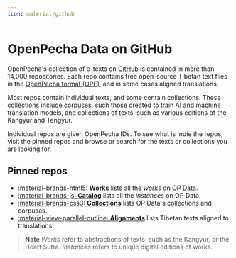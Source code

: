 ```yaml
---
icon: material/github 
---
```


# OpenPecha Data on GitHub

OpenPecha's collection of e-texts on [GitHub](https://github.com/OpenPecha-Data) is contained in more than 14,000 repositories. Each repo contains free open-source Tibetan text files in the [OpenPecha format (OPF)](/data/opf-format.md), and in some cases aligned translations. 

Most repos contain individual texts, and some contain collections. These collections include corpuses, such those created to train AI and machine translation models, and collections of texts, such as various editions of the Kangyur and Tengyur.

Individual repos are given OpenPecha IDs. To see what is indie the repos, visit the pinned repos and browse or search for the texts or collections you are looking for.

## Pinned repos

<div class="grid cards" markdown>

- [:material-brands-html5: __Works__](https://github.com/OpenPecha-Data/works) lists all the _works_ on OP Data.
- [:material-brands-js: __Catalog__](https://github.com/OpenPecha-Data/catalog) lists all the _instances_ on OP Data.
- [:material-brands-css3: __Collections__](https://github.com/OpenPecha-Data/Collections) lists OP Data's collections and corpuses.
- [:material-view-parallel-outline: __Alignments__](https://github.com/OpenPecha-Data/alignments) lists Tibetan texts aligned to translations.

</div>

> **Note** _Works_ refer to abstractions of texts, such as the Kangyur, or the Heart Sutra. _Instances_ refers to unique digital editions of works.
